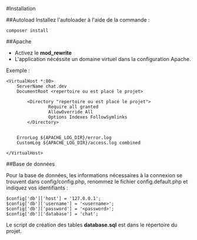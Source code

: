 #Installation

##Autoload
Installez l'autoloader à l'aide de la commande :

```
composer install
```

##Apache
- Activez le **mod_rewrite**
- L'application nécéssite un domaine virtuel dans la configuration Apache.

Exemple :
```
<VirtualHost *:80>
	ServerName chat.dev
	DocumentRoot <repertoire ou est placé le projet>

        <Directory "repertoire ou est placé le projet">
                Require all granted
                AllowOverride All
                Options Indexes FollowSymlinks
        </Directory>


	ErrorLog ${APACHE_LOG_DIR}/error.log
	CustomLog ${APACHE_LOG_DIR}/access.log combined

</VirtualHost>

```
##Base de données

Pour la base de données, les informations nécessaires à la connexion se trouvent dans config/config.php, renommez le fichier config.default.php et indiquez vos identifiants :

```
$config['db']['host'] = '127.0.0.1';
$config['db']['username'] = '<username>';
$config['db']['password'] = '<password>';
$config['db']['database'] = 'chat';
```

Le script de création des tables **database.sql** est dans le répertoire du projet.
